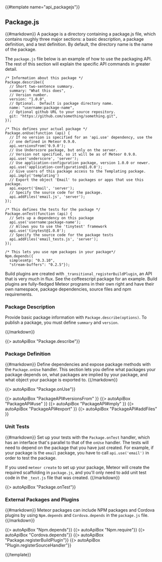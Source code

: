 {{#template name="api_packagejs"}}

<h2 id="packagejs"><span>Package.js</span></h2>

{{#markdown}} A package is a directory containing a package.js file, which
contains roughly three major sections: a basic description, a package
definition, and a test definition. By default, the directory name is the name of
the package.

The `package.js` file below is an example of how to use the packaging API. The
rest of this section will explain the specific API commands in greater detail.


    /* Information about this package */
    Package.describe({
      // Short two-sentence summary.
      summary: "What this does",
      // Version number.
      version: "1.0.0",
      // Optional.  Default is package directory name.
      name: "username:package-name",
      // Optional github URL to your source repository.
      git: "https://github.com/something/something.git",
    });

    /* This defines your actual package */
    Package.onUse(function (api) {
      // If no version is specified for an 'api.use' dependency, use the
      // one defined in Meteor 0.9.0.
      api.versionsFrom('0.9.0');
      // Use Underscore package, but only on the server.
      // Version not specified, so it will be as of Meteor 0.9.0.
      api.use('underscore', 'server');
      // Use application-configuration package, version 1.0.0 or newer.
      api.use('application-configuration@1.0.0');
      // Give users of this package access to the Templating package.
      api.imply('templating')
      // Export the object 'Email' to packages or apps that use this package.
      api.export('Email', 'server');
      // Specify the source code for the package.
      api.addFiles('email.js', 'server');
    });

    /* This defines the tests for the package */
    Package.onTest(function (api) {
      // Sets up a dependency on this package
      api.use('username:package-name');
      // Allows you to use the 'tinytest' framework
      api.use('tinytest@1.0.0');
      // Specify the source code for the package tests
      api.addFiles('email_tests.js', 'server');
    });

    /* This lets you use npm packages in your package*/
    Npm.depends({
      simplesmtp: "0.3.10",
      "stream-buffers": "0.2.5"});

Build plugins are created with `_transitional_registerBuildPlugin`, an API that is
very much in flux. See the coffeescript package for an
example. Build plugins are fully-fledged Meteor programs in their own right and
have their own namespace, package dependencies, source files and npm
requirements.

<h3 id="packagedescription"><span>Package Description</span></h3>

Provide basic package information with `Package.describe(options)`. To publish a
package, you must define `summary` and `version`.

{{/markdown}}

{{> autoApiBox "Package.describe"}}


<h3 id="packagedefinition"><span>Package Definition</span></h3>

{{#markdown}}
Define dependencies and expose package methods with the
`Package.onUse` handler. This section lets you define what packages your package
depends on, what packages are implied by your package, and what object your
package is exported to.
{{/markdown}}

{{> autoApiBox "Package.onUse"}}

{{> autoApiBox "PackageAPI#versionsFrom" }}
{{> autoApiBox "PackageAPI#use" }}
{{> autoApiBox "PackageAPI#imply" }}
{{> autoApiBox "PackageAPI#export" }}
{{> autoApiBox "PackageAPI#addFiles" }}

<h3 id="packagetests"><span>Unit Tests</span></h3>

{{#markdown}}
Set up your tests with the `Package.onTest` handler, which has an interface
that's parallel to that of the `onUse` handler. The tests will need to depend on
the package that you have just created. For example, if your package is the
`email` package, you have to call `api.use('email')` in order to test the
package.

If you used `meteor create` to set up your package, Meteor will create the
required scaffolding in `package.js`, and you'll only need to add unit test code
in the `_test.js` file that was created.
{{/markdown}}

{{> autoApiBox "Package.onTest"}}


<h3><span>External Packages and Plugins</span></h3>

{{#markdown}}
Meteor packages can include NPM packages and Cordova plugins by using
`Npm.depends` and `Cordova.depends` in the `package.js` file.
{{/markdown}}

{{> autoApiBox "Npm.depends"}}
{{> autoApiBox "Npm.require"}}
{{> autoApiBox "Cordova.depends"}}
{{> autoApiBox "Package.registerBuildPlugin"}}
{{> autoApiBox "Plugin.registerSourceHandler"}}

{{/template}}